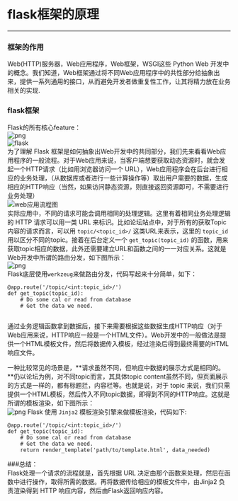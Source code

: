 # flask框架的原理
---- 
###  框架的作用  
Web(HTTP)服务器，Web应用程序，Web框架，WSGI这些 Python Web 开发中的概念。我们知道，Web框架通过将不同Web应用程序中的共性部分给抽象出来，提供一系列通用的接口，从而避免开发者做重复性工作，让其将精力放在业务相关的实现.  
### flask框架
Flask的所有核心feature：  
![png](https://pic2.zhimg.com/80/v2-49277de6095a1a53a6323ae6a040c94a_hd.jpg)  
![flask](https://segmentfault.com/img/remote/1460000007326283?w=1314&h=904)  
为了理解 Flask 框架是如何抽象出Web开发中的共同部分，我们先来看看Web应用程序的一般流程。对于Web应用来说，当客户端想要获取动态资源时，就会发起一个HTTP请求（比如用浏览器访问一个 URL），Web应用程序会在后台进行相应的业务处理，（从数据库或者进行一些计算操作等）取出用户需要的数据，生成相应的HTTP响应（当然，如果访问静态资源，则直接返回资源即可，不需要进行业务处理）  
![web应用流程图](https://segmentfault.com/img/remote/1460000007326284?w=1588&h=910)  
实际应用中，不同的请求可能会调用相同的处理逻辑。这里有着相同业务处理逻辑的 HTTP 请求可以用一类 URL 来标识。比如论坛站点中，对于所有的获取Topic内容的请求而言，可以用  ``topic/<topic_id>/``  这类URL来表示，这里的 ``topic_id`` 用以区分不同的topic。接着在后台定义一个 ``get_topic(topic_id)`` 的函数，用来获取topic相应的数据，此外还需要建立URL和函数之间的一一对应关系。这就是Web开发中所谓的路由分发，如下图所示：  
![png](https://segmentfault.com/img/remote/1460000007326285?w=1572&h=940)  
Flask底层使用``werkzeug``来做路由分发，代码写起来十分简单，如下：
```
@app.route('/topic/<int:topic_id>/') 
def get_topic(topic_id):
    # Do some cal or read from database
    # Get the data we need.
    
```
通过业务逻辑函数拿到数据后，接下来需要根据这些数据生成HTTP响应（对于Web应用来说，HTTP响应一般是一个HTML文件）。Web开发中的一般做法是提供一个HTML模板文件，然后将数据传入模板，经过渲染后得到最终需要的HTML响应文件。  

一种比较常见的场景是，**请求虽然不同，但响应中数据的展示方式是相同的。**仍以论坛为例，对不同topic而言，其具体topic content虽然不同，但页面展示的方式是一样的，都有标题拦，内容栏等。也就是说，对于 topic 来说，我们只需提供一个HTML模板，然后传入不同topic数据，即得到不同的HTTP响应。这就是所谓的模板渲染，如下图所示：  
![png](https://segmentfault.com/img/remote/1460000007326286?w=1670&h=906)
Flask 使用 ``Jinja2`` 模板渲染引擎来做模板渲染，代码如下:
```
@app.route('/topic/<int:topic_id>/')
def get_topic(topic_id):
    # Do some cal or read from database
    # Get the data we need.
    return render_template('path/to/template.html', data_needed)
```
###总结：  
Flask处理一个请求的流程就是，首先根据 URL 决定由那个函数来处理，然后在函数中进行操作，取得所需的数据。再将数据传给相应的模板文件中，由Jinja2 负责渲染得到 HTTP 响应内容，然后由Flask返回响应内容。



